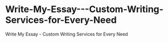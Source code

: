 # Write-My-Essay---Custom-Writing-Services-for-Every-Need
Write My Essay - Custom Writing Services for Every Need
